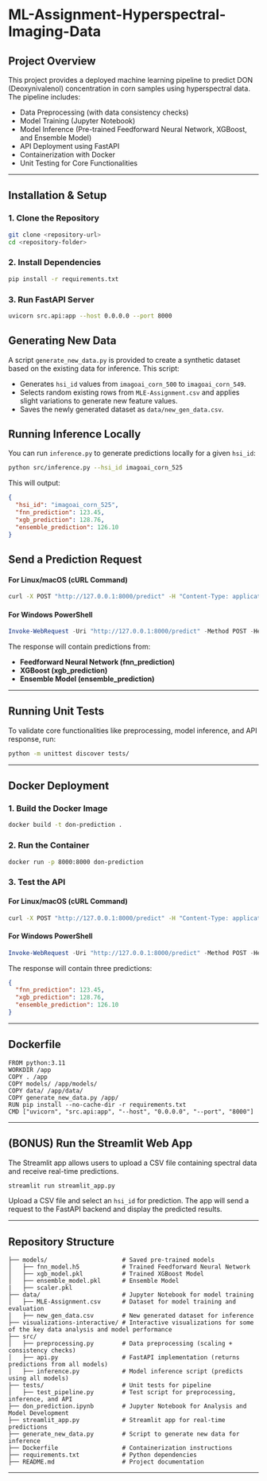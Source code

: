 # ML-Assignment-Hyperspectral-Imaging-Data

## Project Overview
This project provides a deployed machine learning pipeline to predict DON (Deoxynivalenol) concentration in corn samples using hyperspectral data. The pipeline includes:
- Data Preprocessing (with data consistency checks)
- Model Training (Jupyter Notebook)
- Model Inference (Pre-trained Feedforward Neural Network, XGBoost, and Ensemble Model)
- API Deployment using FastAPI
- Containerization with Docker
- Unit Testing for Core Functionalities

---

## Installation & Setup
### 1. Clone the Repository
```bash
git clone <repository-url>
cd <repository-folder>
```

### 2. Install Dependencies
```bash
pip install -r requirements.txt
```

### 3. Run FastAPI Server
```bash
uvicorn src.api:app --host 0.0.0.0 --port 8000
```

## Generating New Data
A script `generate_new_data.py` is provided to create a synthetic dataset based on the existing data for inference.
This script:
- Generates `hsi_id` values from `imagoai_corn_500` to `imagoai_corn_549`.
- Selects random existing rows from `MLE-Assignment.csv` and applies slight variations to generate new feature values.
- Saves the newly generated dataset as `data/new_gen_data.csv`.

## Running Inference Locally
You can run `inference.py` to generate predictions locally for a given `hsi_id`:
```bash
python src/inference.py --hsi_id imagoai_corn_525
```
This will output:
```json
{
  "hsi_id": "imagoai_corn_525",
  "fnn_prediction": 123.45,
  "xgb_prediction": 128.76,
  "ensemble_prediction": 126.10
}
```

## Send a Prediction Request

#### **For Linux/macOS (cURL Command)**
```bash
curl -X POST "http://127.0.0.1:8000/predict" -H "Content-Type: application/json" -d '{"hsi_id": "imagoai_corn_525"}'
```

#### **For Windows PowerShell**
```powershell
Invoke-WebRequest -Uri "http://127.0.0.1:8000/predict" -Method POST -Headers @{"Content-Type"="application/json"} -Body '{"hsi_id": "imagoai_corn_525"}'
```

The response will contain predictions from:
- **Feedforward Neural Network (fnn_prediction)**
- **XGBoost (xgb_prediction)**
- **Ensemble Model (ensemble_prediction)**

---

## Running Unit Tests
To validate core functionalities like preprocessing, model inference, and API response, run:
```bash
python -m unittest discover tests/
```

---

## Docker Deployment

### 1. Build the Docker Image
```bash
docker build -t don-prediction .
```

### 2. Run the Container
```bash
docker run -p 8000:8000 don-prediction
```

### 3. Test the API

#### **For Linux/macOS (cURL Command)**
```bash
curl -X POST "http://127.0.0.1:8000/predict" -H "Content-Type: application/json" -d '{"hsi_id": "imagoai_corn_525"}'
```

#### **For Windows PowerShell**
```powershell
Invoke-WebRequest -Uri "http://127.0.0.1:8000/predict" -Method POST -Headers @{"Content-Type"="application/json"} -Body '{"hsi_id":"imagoai_corn_525"}'
```

The response will contain three predictions:
```json
{
  "fnn_prediction": 123.45,
  "xgb_prediction": 128.76,
  "ensemble_prediction": 126.10
}
```

---

## Dockerfile
```
FROM python:3.11
WORKDIR /app
COPY . /app
COPY models/ /app/models/
COPY data/ /app/data/
COPY generate_new_data.py /app/
RUN pip install --no-cache-dir -r requirements.txt
CMD ["uvicorn", "src.api:app", "--host", "0.0.0.0", "--port", "8000"]
```

---

## (BONUS) Run the Streamlit Web App

The Streamlit app allows users to upload a CSV file containing spectral data and receive real-time predictions.

```bash
streamlit run streamlit_app.py
```

Upload a CSV file and select an `hsi_id` for prediction. The app will send a request to the FastAPI backend and display the predicted results.

---

## Repository Structure
```
├── models/                     # Saved pre-trained models
│   ├── fnn_model.h5            # Trained Feedforward Neural Network
│   ├── xgb_model.pkl           # Trained XGBoost Model
│   ├── ensemble_model.pkl      # Ensemble Model
|   ├── scaler.pkl
├── data/                       # Jupyter Notebook for model training
│   ├── MLE-Assignment.csv      # Dataset for model training and evaluation
│   ├── new_gen_data.csv        # New generated dataset for inference
├── visualizations-interactive/ # Interactive visualizations for some of the key data analysis and model performance
├── src/
│   ├── preprocessing.py        # Data preprocessing (scaling + consistency checks)
│   ├── api.py                  # FastAPI implementation (returns predictions from all models)
│   ├── inference.py            # Model inference script (predicts using all models)
├── tests/                      # Unit tests for pipeline
│   ├── test_pipeline.py        # Test script for preprocessing, inference, and API
├── don_prediction.ipynb        # Jupyter Notebook for Analysis and Model Development
├── streamlit_app.py            # Streamlit app for real-time predictions
├── generate_new_data.py        # Script to generate new data for inference
├── Dockerfile                  # Containerization instructions
├── requirements.txt            # Python dependencies
├── README.md                   # Project documentation
```

---